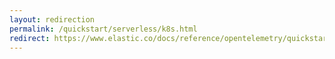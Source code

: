 ```yaml
---
layout: redirection
permalink: /quickstart/serverless/k8s.html
redirect: https://www.elastic.co/docs/reference/opentelemetry/quickstart/serverless/k8s.html
---
```

